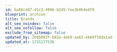 ```yaml
---
id: 6a88cd47-d1c3-4906-b2d9-fee3b064e8f0
blueprint: archive
title: Brands
alt_seo_noindex: false
alt_seo_nofollow: false
exclude_from_sitemap: false
updated_by: 2b0b803f-b82a-4e69-aa62-eb69f50da1ad
updated_at: 1731177536
---
```

